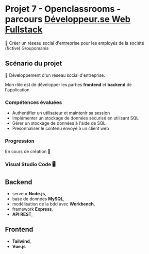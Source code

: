 # Projet 7 - Openclassrooms - parcours [Développeur.se Web Fullstack](https://openclassrooms.com/fr/paths/185-developpeur-web)

📌 Créer un réseau social d'entreprise pour les employés de la société (fictive) Groupomania

## Scénario du projet

📌 Développement d'un réseau social d'entreprise.

Mon rôle est de développer les parties **frontend** et **backend** de l'application.

### Compétences évaluées

- Authentifier un utilisateur et maintenir sa session
- Implémenter un stockage de données sécurisé en utilisant SQL
- Gérer un stockage de données à l'aide de SQL
- Presonnaliser le contenu envoyé à un client web

### Progression

En cours de création 🚀

### Visual Studio Code 🖥️

## Backend

- serveur **Node.js**,
- base de données **MySQL**,
- modélisation de la bdd avec **Workbench**,
- framework **Express**,
- **API REST**,

## Frontend

- **Tailwind**,
- **Vue.js**